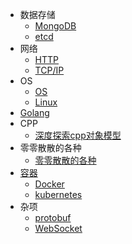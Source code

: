 * 数据存储
  * [MongoDB](datastorage/MongoDB/MongoDB.md)
  * [etcd](datastorage/etcd/README.md)
* 网络
  * [HTTP](network/http/README.md)
  * [TCP/IP](network/tcp-ip/README.md)
* OS
  * [OS](OS/OS/README.md)
  * [Linux](OS/Linux/README.md)
* [Golang](golang/README.md)
* CPP
  * [深度探索cpp对象模型](cpp/深度探索cpp对象模型.md)
* 零零散散的各种
  * [零零散散的各种](零零散散的各种/Socket编程和IO复用/Socket编程和IO复用.md)
* [容器](container/README.md)
  * [Docker](container/docker/README.md)
  * [kubernetes](container/kubernetes/README.md)
* 杂项
  * [protobuf](sundry/protobuf/README.md)
  * [WebSocket](sundry/WebSocket/README.md)
